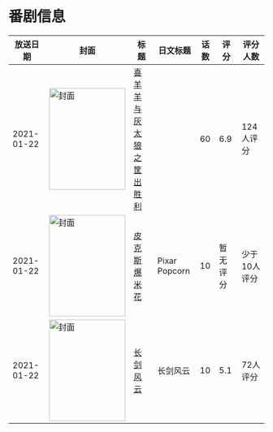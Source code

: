 # 番剧信息

|放送日期|封面|标题|日文标题|话数|评分|评分人数|
|---|---|---|---|---|---|---|
|2021-01-22|<img src="https://lain.bgm.tv/pic/cover/c/3e/e8/327568_RqYFq.jpg" alt="封面" style="width:150px;height:200px;object-fit:cover;">|[喜羊羊与灰太狼之筐出胜利](https://bangumi.tv/subject/327568)||60|6.9|124人评分|
|2021-01-22|<img src="https://lain.bgm.tv/pic/cover/c/60/bf/439593_a82Qp.jpg" alt="封面" style="width:150px;height:200px;object-fit:cover;">|[皮克斯爆米花](https://bangumi.tv/subject/439593)|Pixar Popcorn|10|暂无评分|少于10人评分|
|2021-01-22|<img src="https://lain.bgm.tv/pic/cover/c/d6/6d/307288_2zj2m.jpg" alt="封面" style="width:150px;height:200px;object-fit:cover;">|[长剑风云](https://bangumi.tv/subject/307288)|长剑风云|10|5.1|72人评分|
